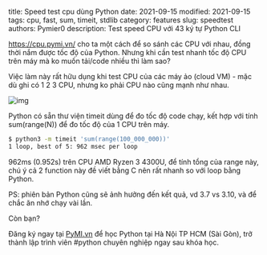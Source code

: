 title: Speed test cpu dùng Python
date: 2021-09-15
modified: 2021-09-15
tags: cpu, fast, sum, timeit, stdlib
category: features
slug: speedtest
authors: Pymier0
description: Test speed CPU với 43 ký tự Python CLI

https://cpu.pymi.vn/ cho ta một cách để so sánh các CPU với nhau, đồng thời nắm được tốc độ của Python. Nhưng khi cần test nhanh tốc độ CPU trên máy mà ko muốn tải/code nhiều thì làm sao?

Việc làm này rất hữu dụng khi test CPU của các máy ảo (cloud VM) - mặc dù ghi có 1 2 3 CPU, nhưng ko phải CPU nào cũng mạnh như nhau.

![img](https://images.unsplash.com/photo-1593697703081-129cf07ed377?crop=entropy&cs=tinysrgb&fit=max&fm=jpg&ixid=MnwyMzI1MzN8MHwxfHJhbmRvbXx8fHx8fHx8fDE2MzE3MjA3MDI&ixlib=rb-1.2.1&q=80&w=600)

Python có sẵn thư viện timeit dùng để đo tốc độ code chạy,
kết hợp với tính sum(range(N)) để đo tốc độ của 1 CPU trên máy.

```sh
$ python3 -m timeit 'sum(range(100_000_000))'
1 loop, best of 5: 962 msec per loop
```

962ms (0.952s) trên CPU AMD Ryzen 3 4300U, để tính tổng của range này, chú ý cả 2 function này đề viết bằng C nên rất nhanh so với loop bằng Python.

PS: phiên bản Python cũng sẽ ảnh hưởng đến kết quả, vd 3.7 vs 3.10, và để chắc ăn nhớ chạy vài lần.

Còn bạn?

Đăng ký ngay tại [PyMI.vn](https://pymi.vn) để học Python tại Hà Nội TP HCM (Sài Gòn),
trở thành lập trình viên #python chuyên nghiệp ngay sau khóa học.
